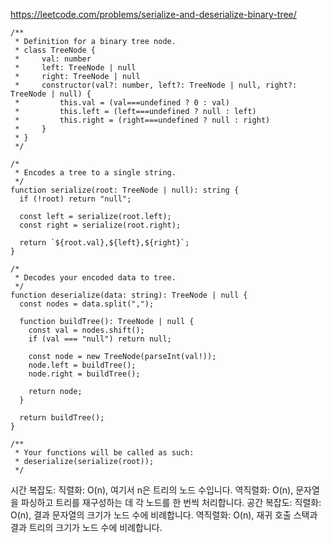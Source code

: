https://leetcode.com/problems/serialize-and-deserialize-binary-tree/

```tsx
/**
 * Definition for a binary tree node.
 * class TreeNode {
 *     val: number
 *     left: TreeNode | null
 *     right: TreeNode | null
 *     constructor(val?: number, left?: TreeNode | null, right?: TreeNode | null) {
 *         this.val = (val===undefined ? 0 : val)
 *         this.left = (left===undefined ? null : left)
 *         this.right = (right===undefined ? null : right)
 *     }
 * }
 */

/*
 * Encodes a tree to a single string.
 */
function serialize(root: TreeNode | null): string {
  if (!root) return "null";

  const left = serialize(root.left);
  const right = serialize(root.right);

  return `${root.val},${left},${right}`;
}

/*
 * Decodes your encoded data to tree.
 */
function deserialize(data: string): TreeNode | null {
  const nodes = data.split(",");

  function buildTree(): TreeNode | null {
    const val = nodes.shift();
    if (val === "null") return null;

    const node = new TreeNode(parseInt(val!));
    node.left = buildTree();
    node.right = buildTree();

    return node;
  }

  return buildTree();
}

/**
 * Your functions will be called as such:
 * deserialize(serialize(root));
 */
```

시간 복잡도:
직렬화: O(n), 여기서 n은 트리의 노드 수입니다.
역직렬화: O(n), 문자열을 파싱하고 트리를 재구성하는 데 각 노드를 한 번씩 처리합니다.
공간 복잡도:
직렬화: O(n), 결과 문자열의 크기가 노드 수에 비례합니다.
역직렬화: O(n), 재귀 호출 스택과 결과 트리의 크기가 노드 수에 비례합니다.
